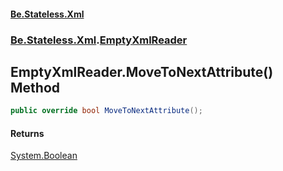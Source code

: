 #### [Be.Stateless.Xml](README.md 'README')
### [Be.Stateless.Xml](Be.Stateless.Xml.md 'Be.Stateless.Xml').[EmptyXmlReader](EmptyXmlReader.md 'Be.Stateless.Xml.EmptyXmlReader')

## EmptyXmlReader.MoveToNextAttribute() Method

```csharp
public override bool MoveToNextAttribute();
```

#### Returns
[System.Boolean](https://docs.microsoft.com/en-us/dotnet/api/System.Boolean 'System.Boolean')